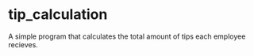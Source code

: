 # tip_calculation
A simple program that calculates the total amount of tips each employee recieves.
